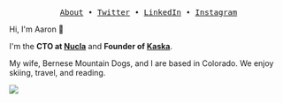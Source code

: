 <p align="center">
  <samp>
    <a href="https://aaroncareaga.com" target="_blank">About</a> •
    <a href="https://twitter.com/aaroncareaga" target="_blank">Twitter</a> •
    <a href="https://www.linkedin.com/in/acareaga/" target="_blank">LinkedIn</a> •
    <a href="https://www.instagram.com/powskiing/" target="_blank">Instagram</a>
  </samp>
</p>

Hi, I'm Aaron 👋

I'm the **CTO at [Nucla](https://nucla.com)** and **Founder of [Kaska](https://kaska.app)**.

My wife, Bernese Mountain Dogs, and I are based in Colorado. We enjoy skiing, travel, and reading.

<img src="https://aaroncareaga.com/background.jpeg"></img>
